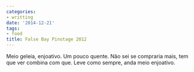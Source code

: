```yaml
---
categories:
- writting
date: '2014-12-21'
tags:
- food
title: False Bay Pinotage 2012
---
```


Meio geleia, enjoativo. Um pouco quente. Não sei se compraria mais, tem que ver combina com que. Leve como sempre, anda meio enjoativo.
